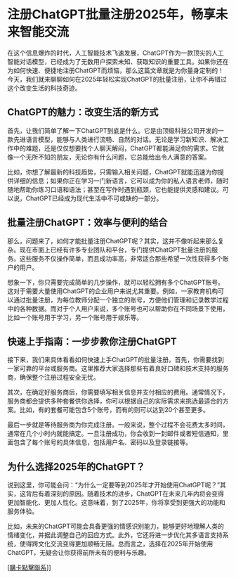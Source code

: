 # 注册ChatGPT批量注册2025年，畅享未来智能交流

在这个信息爆炸的时代，人工智能技术飞速发展，ChatGPT作为一款顶尖的人工智能对话模型，已经成为了无数用户探索未知、获取知识的重要工具。如果你还在为如何快速、便捷地注册ChatGPT而烦恼，那么这篇文章就是为你量身定制的！今天，我们就来聊聊如何在2025年轻松实现ChatGPT的批量注册，让你不再错过这个改变生活的科技奇迹。

## ChatGPT的魅力：改变生活的新方式

首先，让我们简单了解一下ChatGPT到底是什么。它是由顶级科技公司开发的一款先进语言模型，能够与人类进行流畅、自然的对话。无论是学习新知识、解决工作中的难题，还是仅仅想要找个人聊天解闷，ChatGPT都能满足你的需求。它就像一个无所不知的朋友，无论你有什么问题，它总能给出令人满意的答案。

比如，你想了解最新的科技趋势，只需输入相关问题，ChatGPT就能迅速为你提供详细的信息；如果你正在学习一门新语言，它可以成为你的私人语言老师，随时随地帮助你练习口语和语法；甚至在写作时遇到瓶颈，它也能提供灵感和建议。可以说，ChatGPT已经成为现代生活中不可或缺的一部分。

## 批量注册ChatGPT：效率与便利的结合

那么，问题来了，如何才能批量注册ChatGPT呢？其实，这并不像听起来那么复杂。现在市面上已经有许多专业团队和平台，专门提供ChatGPT批量注册的服务。这些服务不仅操作简单，而且成功率高，非常适合那些希望一次性获得多个账户的用户。

想象一下，你只需要完成简单的几步操作，就可以轻松拥有多个ChatGPT账号。这对于需要大量使用ChatGPT的企业用户来说尤其重要。例如，一家教育机构可以通过批量注册，为每位教师分配一个独立的账号，方便他们管理和记录教学过程中的各种数据。而对于个人用户来说，多个账号也可以帮助你在不同场景下使用，比如一个账号用于学习，另一个账号用于娱乐等。

## 快速上手指南：一步步教你注册ChatGPT

接下来，我们来具体看看如何快速上手ChatGPT的批量注册。首先，你需要找到一家可靠的平台或服务商。这里推荐大家选择那些有着良好口碑和技术支持的服务商，确保整个注册过程安全无忧。

其次，在确定好服务商后，你需要填写相关信息并支付相应的费用。通常情况下，服务商都会提供多种套餐供你选择，你可以根据自己的实际需求来挑选最适合的方案。比如，有的套餐可能包含5个账号，而有的则可以达到20个甚至更多。

最后一步就是等待服务商为你完成注册。一般来说，整个过程不会花费太多时间，通常在几个小时内就能搞定。一旦注册成功，你会收到一封邮件或者短信通知，里面包含了每个账号的具体信息，包括用户名、密码以及登录链接等。

## 为什么选择2025年的ChatGPT？

说到这里，你可能会问：“为什么一定要等到2025年才开始使用ChatGPT呢？”其实，这背后有着深刻的原因。随着技术的进步，ChatGPT在未来几年内将会变得更加智能化、更加人性化。这意味着，到了2025年，你将享受到更强大的功能和服务体验。

比如，未来的ChatGPT可能会具备更强的情感识别能力，能够更好地理解人类的情绪变化，并据此调整自己的回应方式。此外，它还将进一步优化其多语言支持系统，使得跨文化交流变得更加顺畅无阻。总而言之，选择在2025年开始使用ChatGPT，无疑会让你获得前所未有的便利与乐趣。

[[購卡點擊聯系](https://t.me/s/esim1088)]]